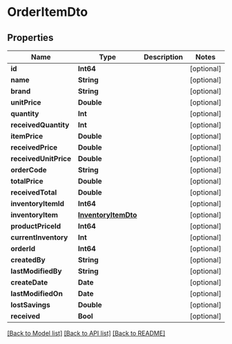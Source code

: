 # OrderItemDto

## Properties
Name | Type | Description | Notes
------------ | ------------- | ------------- | -------------
**id** | **Int64** |  | [optional] 
**name** | **String** |  | [optional] 
**brand** | **String** |  | [optional] 
**unitPrice** | **Double** |  | [optional] 
**quantity** | **Int** |  | [optional] 
**receivedQuantity** | **Int** |  | [optional] 
**itemPrice** | **Double** |  | [optional] 
**receivedPrice** | **Double** |  | [optional] 
**receivedUnitPrice** | **Double** |  | [optional] 
**orderCode** | **String** |  | [optional] 
**totalPrice** | **Double** |  | [optional] 
**receivedTotal** | **Double** |  | [optional] 
**inventoryItemId** | **Int64** |  | [optional] 
**inventoryItem** | [**InventoryItemDto**](InventoryItemDto.md) |  | [optional] 
**productPriceId** | **Int64** |  | [optional] 
**currentInventory** | **Int** |  | [optional] 
**orderId** | **Int64** |  | [optional] 
**createdBy** | **String** |  | [optional] 
**lastModifiedBy** | **String** |  | [optional] 
**createDate** | **Date** |  | [optional] 
**lastModifiedOn** | **Date** |  | [optional] 
**lostSavings** | **Double** |  | [optional] 
**received** | **Bool** |  | [optional] 

[[Back to Model list]](../README.md#documentation-for-models) [[Back to API list]](../README.md#documentation-for-api-endpoints) [[Back to README]](../README.md)


